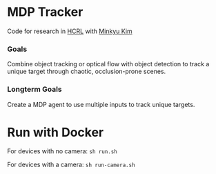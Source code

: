 # MDP Tracker
Code for research in [HCRL](https://sites.utexas.edu/hcrl/) with [Minkyu Kim](https://github.com/ssteveminq)

### Goals
Combine object tracking or optical flow with object detection to track a unique target through chaotic, occlusion-prone scenes. 

### Longterm Goals
Create a MDP agent to use multiple inputs to track unique targets. 

# Run with Docker

For devices with no camera: `sh run.sh`

For devices with a camera: `sh run-camera.sh`
